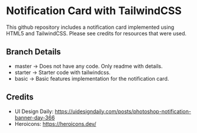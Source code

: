 # Notification Card with TailwindCSS
This github repository includes a notification card implemented using HTML5 and TailwindCSS. Please see credits for resources that were used.

## Branch Details

* master -> Does not have any code. Only readme with details.
* starter -> Starter code with tailwindcss.
* basic -> Basic features implementation for the notification card.

## Credits
* UI Design Daily: https://uidesigndaily.com/posts/photoshop-notification-banner-day-366
* Heroicons: https://heroicons.dev/
